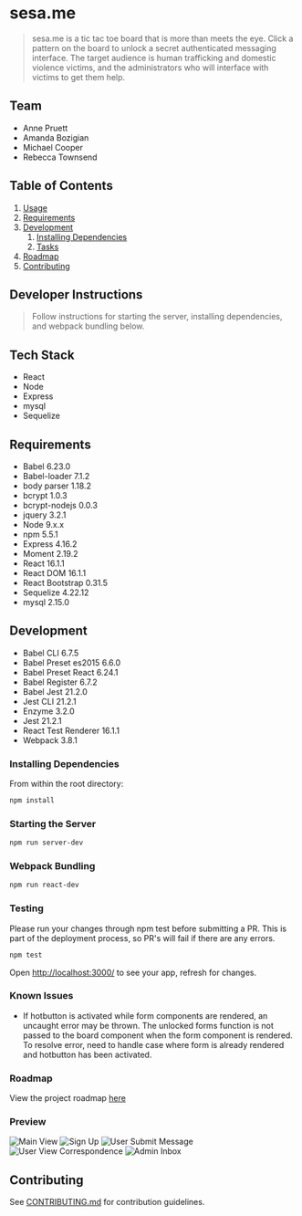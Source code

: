 # sesa.me

> sesa.me is a tic tac toe board that is more than meets the eye. Click a pattern on the board to unlock a secret authenticated messaging interface. The target audience is human trafficking and domestic violence victims, and the administrators who will interface with victims to get them help.

## Team

  - Anne Pruett
  - Amanda Bozigian
  - Michael Cooper
  - Rebecca Townsend

## Table of Contents

1. [Usage](#Usage)
1. [Requirements](#requirements)
1. [Development](#development)
    1. [Installing Dependencies](#installing-dependencies)
    1. [Tasks](#tasks)
1. [Roadmap](#roadmap)
1. [Contributing](#contributing)

## Developer Instructions
> Follow instructions for starting the server, installing dependencies, and webpack bundling below.

## Tech Stack
- React
- Node
- Express
- mysql
- Sequelize

## Requirements

- Babel 6.23.0
- Babel-loader 7.1.2
- body parser 1.18.2
- bcrypt 1.0.3
- bcrypt-nodejs 0.0.3
- jquery 3.2.1
- Node 9.x.x
- npm 5.5.1
- Express 4.16.2
- Moment 2.19.2
- React 16.1.1
- React DOM 16.1.1
- React Bootstrap 0.31.5
- Sequelize 4.22.12
- mysql 2.15.0

## Development

- Babel CLI 6.7.5
- Babel Preset es2015 6.6.0
- Babel Preset React 6.24.1
- Babel Register 6.7.2
- Babel Jest 21.2.0
- Jest CLI 21.2.1
- Enzyme 3.2.0
- Jest 21.2.1
- React Test Renderer 16.1.1
- Webpack 3.8.1

### Installing Dependencies

From within the root directory:

```sh
npm install
```

### Starting the Server

```sh
npm run server-dev
```

### Webpack Bundling

```sh
npm run react-dev
```

### Testing

Please run your changes through npm test before submitting a PR. This is part of the deployment process, so PR's will fail if there are any errors.

```sh
npm test
```

Open [http://localhost:3000/](http://localhost:3000/) to see your app, refresh for changes.

### Known Issues

- If hotbutton is activated while form components are rendered, an uncaught error may be thrown. The unlocked forms function is not passed to the board component when the form component is rendered. To resolve error, need to handle case where form is already rendered and hotbutton has been activated.

### Roadmap

View the project roadmap [here](http://bit.ly/2zLjWhM)

### Preview


![Main View](https://i.imgur.com/jyyspMW.png)
![Sign Up](https://i.imgur.com/LkY9R0B.png)
![User Submit Message](https://i.imgur.com/kArSy6o.png)
![User View Correspondence](https://i.imgur.com/wMOVNHE.png?1)
![Admin Inbox](https://i.imgur.com/Hyt263z.png)


## Contributing

See [CONTRIBUTING.md](CONTRIBUTING.md) for contribution guidelines.

